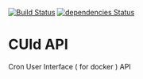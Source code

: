 [![Build Status](https://drone.stackdot.com/api/badges/stackdot/cuid-api/status.svg)](https://drone.stackdot.com/stackdot/cuid-api) [![dependencies Status](https://david-dm.org/stackdot/cuid-api/status.svg)](https://david-dm.org/stackdot/cuid-api)

# CUId API
Cron User Interface ( for docker ) API
